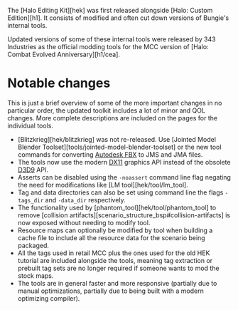 The [Halo Editing Kit][hek] was first released alongside [Halo: Custom Edition][h1]. It consists of modified and often cut down versions of Bungie's internal tools.

Updated versions of some of these internal tools were released by 343 Industries as the official modding tools for the MCC version of [Halo: Combat Evolved Anniversary][h1/cea].

# Notable changes

This is just a brief overview of some of the more important changes in no particular order, the updated toolkit includes a lot of minor and QOL changes. More complete descriptions are included on the pages for the individual tools.

- [Blitzkrieg][hek/blitzkrieg] was not re-released.
Use [Jointed Model Blender Toolset][tools/jointed-model-blender-toolset] or the new tool commands for converting [Autodesk FBX](https://en.wikipedia.org/wiki/FBX) to JMS and JMA files.
- The tools now use the modern [DX11](https://en.wikipedia.org/wiki/DirectX#DirectX_11) graphics API instead of the obsolete [D3D9](https://en.wikipedia.org/wiki/DirectX#DirectX_9) API.
- Asserts can be disabled using the `-noassert` command line flag negating the need for modifications like [LM tool][hek/tool/lm_tool].
- Tag and data directories can also be set using command line the flags `-tags_dir` and `-data_dir` respectively.
- The functionality used by [phantom_tool][hek/tool/phantom_tool] to remove [collision artifacts][scenario_structure_bsp#collision-artifacts] is now exposed without needing to modify tool.
- Resource maps can optionally be modified by tool when building a cache file to include all the resource data for the scenario being packaged.
- All the tags used in retail MCC plus the ones used for the old HEK tutorial are included alongside the tools, meaning tag extraction or prebuilt tag sets are no longer required if someone wants to mod the stock maps.
- The tools are in general faster and more responsive (partially due to manual optimizations, partially due to being built with a modern optimizing compiler).

